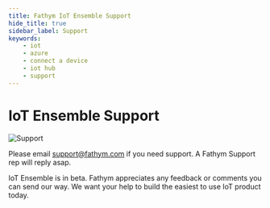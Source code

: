 ```yaml
---
title: Fathym IoT Ensemble Support
hide_title: true
sidebar_label: Support
keywords:
    - iot
    - azure
    - connect a device
    - iot hub
    - support
---
```


# IoT Ensemble Support

![Support](/img/beta.png)

Please email <a href="mailto:support@fathym.com">support@fathym.com</a> if you need support. A Fathym Support rep will reply asap.

IoT Ensemble is in beta. Fathym appreciates any feedback or comments you can send our way. We want your help
to build the easiest to use IoT product today. 